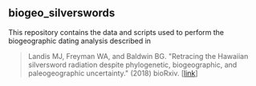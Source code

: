 ## biogeo_silverswords

This repository contains the data and scripts used to perform the biogeographic dating analysis described in

> Landis MJ, Freyman WA, and Baldwin BG. "Retracing the Hawaiian silversword radiation despite phylogenetic, biogeographic, and paleogeographic uncertainty." (2018) bioRxiv. [[link](https://www.biorxiv.org/content/early/2018/04/17/301887)]
